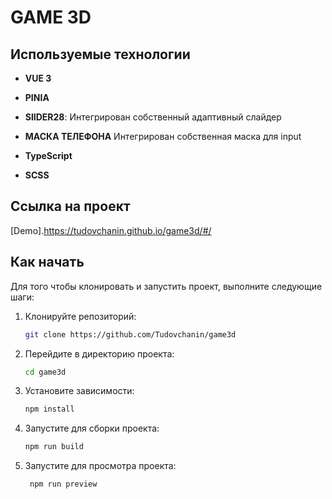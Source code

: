 

#  GAME 3D  


## Используемые технологии

- **VUE 3**
  
- **PINIA**

- **SlIDER28**: Интегрирован собственный адаптивный слайдер
- **МАСКА ТЕЛЕФОНА** Интегрирован собственная маска для input 

- **TypeScript**  
- **SCSS**  

## Ссылка на проект

[Demo].https://tudovchanin.github.io/game3d/#/


## Как начать

Для того чтобы клонировать и запустить проект, выполните следующие шаги:

1. Клонируйте репозиторий:
    ```bash
    git clone https://github.com/Tudovchanin/game3d
    ```   

2. Перейдите в директорию проекта:
    ```bash
    cd game3d
    ```

3. Установите зависимости:
    ```bash
    npm install
    ```

4. Запустите для сборки проекта:
    ```bash
    npm run build
    ```

5. Запустите для просмотра проекта:
   ```bash
    npm run preview
    ```


